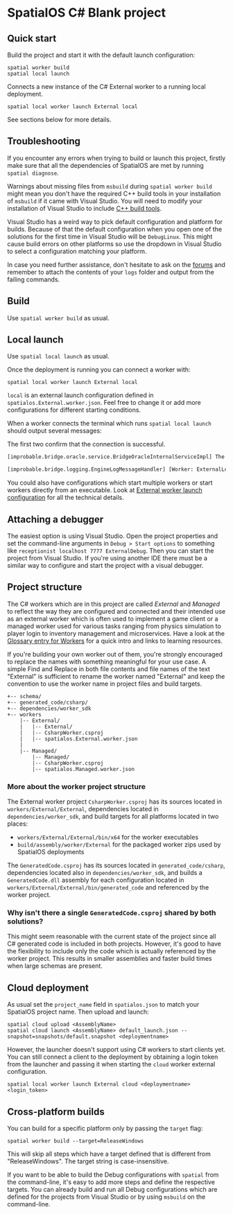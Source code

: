 # SpatialOS C# Blank project

## Quick start

Build the project and start it with the default launch configuration:
```
spatial worker build
spatial local launch
```

Connects a new instance of the C# External worker to a running local
deployment.
```
spatial local worker launch External local
```

See sections below for more details.

## Troubleshooting

If you encounter any errors when trying to build or launch this project,
firstly make sure that all the dependencies of SpatialOS are met by running
`spatial diagnose`.

Warnings about missing files from `msbuild` during `spatial worker build` might
mean you don't have the required C++ build tools in your installation of
`msbuild` if it came with Visual Studio. You will need to modify your
installation of Visual Studio to include [C++ build tools](http://landinghub.visualstudio.com/visual-cpp-build-tools).

Visual Studio has a weird way to pick default configuration and platform for
builds. Because of that the default configuration when you open one of the
solutions for the first time in Visual Studio will be `DebugLinux`. This might
cause build errors on other platforms so use the dropdown in Visual Studio to
select a configuration matching your platform.

In case you need further assistance, don't hesitate to ask on the
[forums](https://forums.improbable.io/c/sup/setup-and-tutorials) and remember
to attach the contents of your `logs` folder and output from the failing
commands.

## Build

Use `spatial worker build` as usual.

## Local launch

Use `spatial local launch` as usual.

Once the deployment is running you can connect a worker with:

```
spatial local worker launch External local
```

`local` is an external launch configuration defined in
`spatialos.External.worker.json`. Feel free to change it or add more
configurations for different starting conditions.

When a worker connects the terminal which runs `spatial local launch` should
output several messages:

The first two confirm that the connection is successful.
```sh
[improbable.bridge.oracle.service.BridgeOracleInternalServiceImpl] The worker ExternalLocalWindows registered with SpatialOS successfully.

[improbable.bridge.logging.EngineLogMessageHandler] [Worker: ExternalLocalWindows] Successfully connected using the Receptionist -[WorkerLogger:Startup.cs]
```

You could also have configurations which start multiple workers or start
workers directly from an executable. Look at [External worker launch configuration](https://docs.improbable.io/reference/latest/workers/configuration/launch-configuration) for all the technical details.

## Attaching a debugger

The easiest option is using Visual Studio. Open the project properties and set
the command-line arguments in `Debug > Start options` to something like
`receptionist localhost 7777 ExternalDebug`. Then you can start the project
from Visual Studio. If you're using another IDE there must be a similar way to
configure and start the project with a visual debugger.

## Project structure

The C# workers which are in this project are called _External_ and _Managed_
to reflect the way they are configured and connected and their intended use as
an external worker which is often used to implement a game client or a managed
worker used for various tasks ranging from physics simulation to player login
to inventory management and microservices. Have a look at the [Glossary entry for Workers](https://docs.improbable.io/reference/latest/getting-started/concepts/glossary#worker) for a quick intro and links to learning
resources.

If you're building your own worker out of them, you're strongly encouraged to
replace the names with something meaningful for your use case. A simple Find
and Replace in both file contents and file names of the text "External" is
sufficient to rename the worker named "External" and keep the convention to use
the worker name in project files and build targets.

```
+-- schema/
+-- generated_code/csharp/
+-- dependencies/worker_sdk
+-- workers
    |-- External/
    |   |-- External/
    |   |-- CsharpWorker.csproj
    |   |-- spatialos.External.worker.json
    |
    |-- Managed/
        |-- Managed/
        |-- CsharpWorker.csproj
        |-- spatialos.Managed.worker.json
```

### More about the worker project structure

The External worker project `CsharpWorker.csproj` has its sources located in
`workers/External/External`, dependencies located in `dependencies/worker_sdk`,
and build targets for all platforms located in two places:

- `workers/External/External/bin/x64` for the worker executables
- `build/assembly/worker/External` for the packaged worker zips used by SpatialOS deployments

The `GeneratedCode.csproj` has its sources located in `generated_code/csharp`,
dependencies located also in `dependencies/worker_sdk`, and builds a
`GeneratedCode.dll` assembly for each configuration located in
`workers/External/External/bin/generated_code` and referenced by the worker
project.

### Why isn't there a single `GeneratedCode.csproj` shared by both solutions?

This might seem reasonable with the current state of the project since all C#
generated code is included in both projects. However, it's good to have the
flexibility to include only the code which is actually referenced by the worker
project. This results in smaller assemblies and faster build times when large
schemas are present.

## Cloud deployment

As usual set the `project_name` field in `spatialos.json` to match your SpatialOS project name. Then upload and launch:

```
spatial cloud upload <AssemblyName>
spatial cloud launch <AssemblyName> default_launch.json --snapshot=snapshots/default.snapshot <deploymentname>
```

However, the launcher doesn't support using C# workers to start clients yet. You can still connect a client to the deployment by obtaining a login token from the launcher and passing it when starting the `cloud` worker external configuration.

```
spatial local worker launch External cloud <deploymentname> <login_token>
```

## Cross-platform builds

You can build for a specific platform only by passing the `target` flag:

```
spatial worker build --target=ReleaseWindows
```

This will skip all steps which have a target defined that is different from
"ReleaseWindows". The target string is case-insensitive.

If you want to be able to build the Debug configurations with `spatial` from
the command-line, it's easy to add more steps and define the respective
targets. You can already build and run all Debug configurations which are
defined for the projects from Visual Studio or by using `msbuild` on the
command-line.
